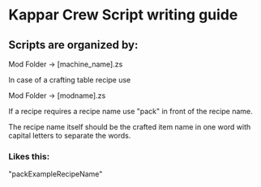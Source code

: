 # Kappar Crew Script writing guide
## Scripts are organized by:

Mod Folder -> [machine_name].zs

In case of a crafting table recipe use

Mod Folder -> [modname].zs


If a recipe requires a recipe name use "pack" in front of the recipe name.

The recipe name itself should be the crafted item name in one word with capital letters to separate the words.

### Likes this: 
"packExampleRecipeName"
